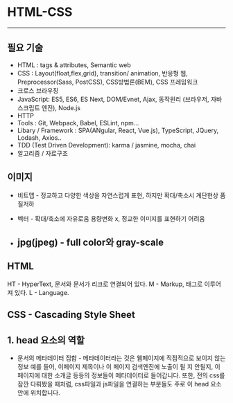 # HTML-CSS
---------------------------------

## 필요 기술

- HTML : tags & attributes, Semantic web
- CSS : Layout(float,flex,grid), transition/ animation, 반응형 웹, Preprocessor(Sass, PostCSS), CSS방법론(BEM), CSS 프레임워크
- 크로스 브라우징
- JavaScript: ES5, ES6, ES Next, DOM/Evnet, Ajax, 동작원리 (브라우저, 자바스크립트 엔진), Node.js
- HTTP
- Tools : Git, Webpack, Babel, ESLint, npm...
- Libary / Framework : SPA(ANgular, React, Vue.js), TypeScript, JQuery, Lodash, Axios..
- TDD (Test Driven Development): karma / jasmine, mocha, chai
- 알고리즘 / 자료구조

## 이미지
- 비트맵 - 정교하고 다양한 색상을 자연스럽게 표현, 하지만 확대/축소시 계단현상 품질저하
- 벡터 - 확대/축소에 자유로움 용량변화 x, 정교한 이미지를 표현하기 어려움

- jpg(jpeg) - full color와 gray-scale
  -

## HTML


HT - HyperText, 문서와 문서가 리크로 연결되어 있다.
M - Markup, 태그로 이루어져 있다. 
L - Language. 

## CSS - Cascading Style Sheet


## 1. head 요소의 역할

- 문서의 메타데이터 집합 - 메타데이터라는 것은 웹페이지에 직접적으로 보이지 않는 정보
  예를 들어, 이페이지 제목이나 이 페이지 검색엔진에 노출이 될 지 안될지, 이페이지에 대한 
  소개글 등등의 정보들이 메타데이터로 들어갑니다. 또한, 전의 css를 잠깐 다뤄봤을 때처럼,
  css파일과 js파일을 연결하는 부분들도 주로 이 head 요소안에 위치합니다.
